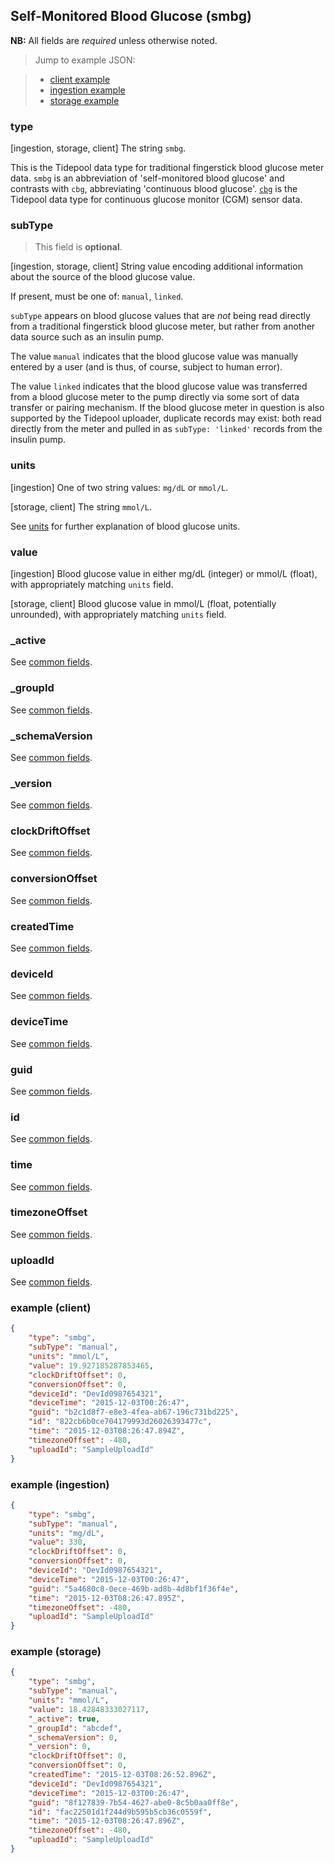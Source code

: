 ## Self-Monitored Blood Glucose (smbg)

**NB:** All fields are *required* unless otherwise noted.


> Jump to example JSON:

>  - [client example](#example-client)
>  - [ingestion example](#example-ingestion)
>  - [storage example](#example-storage)


### type

[ingestion, storage, client] The string `smbg`.

This is the Tidepool data type for traditional fingerstick blood glucose meter data. `smbg` is an abbreviation of 'self-monitored blood glucose' and contrasts with `cbg`, abbreviating 'continuous blood glucose'. [`cbg`](cbg.md) is the Tidepool data type for continuous glucose monitor (CGM) sensor data.

<!-- end type -->

### subType

> This field is **optional**.

[ingestion, storage, client] String value encoding additional information about the source of the blood glucose value.

If present, must be one of: `manual`, `linked`.

`subType` appears on blood glucose values that are *not* being read directly from a traditional fingerstick blood glucose meter, but rather from another data source such as an insulin pump.

The value `manual` indicates that the blood glucose value was manually entered by a user (and is thus, of course, subject to human error).

The value `linked` indicates that the blood glucose value was transferred from a blood glucose meter to the pump directly via some sort of data transfer or pairing mechanism. If the blood glucose meter in question is also supported by the Tidepool uploader, duplicate records may exist: both read directly from the meter and pulled in as `subType: 'linked'` records from the insulin pump.

<!-- end subType -->

### units

[ingestion] One of two string values: `mg/dL` or `mmol/L`.

[storage, client] The string `mmol/L`.

See [units](../units.md) for further explanation of blood glucose units.

<!-- TODO -->
<!-- end units -->

### value

[ingestion] Blood glucose value in either mg/dL (integer) or mmol/L (float), with appropriately matching `units` field.

[storage, client] Blood glucose value in mmol/L (float, potentially unrounded), with appropriately matching `units` field.

<!-- TODO -->
<!-- end value -->

### _active

See [common fields](../common.md).

### _groupId

See [common fields](../common.md).

### _schemaVersion

See [common fields](../common.md).

### _version

See [common fields](../common.md).

### clockDriftOffset

See [common fields](../common.md).

### conversionOffset

See [common fields](../common.md).

### createdTime

See [common fields](../common.md).

### deviceId

See [common fields](../common.md).

### deviceTime

See [common fields](../common.md).

### guid

See [common fields](../common.md).

### id

See [common fields](../common.md).

### time

See [common fields](../common.md).

### timezoneOffset

See [common fields](../common.md).

### uploadId

See [common fields](../common.md).

### example (client)

```json
{
	"type": "smbg",
	"subType": "manual",
	"units": "mmol/L",
	"value": 19.927185287853465,
	"clockDriftOffset": 0,
	"conversionOffset": 0,
	"deviceId": "DevId0987654321",
	"deviceTime": "2015-12-03T00:26:47",
	"guid": "b2c1d8f7-e8e3-4fea-ab67-196c731bd225",
	"id": "822cb6b0ce704179993d26026393477c",
	"time": "2015-12-03T08:26:47.894Z",
	"timezoneOffset": -480,
	"uploadId": "SampleUploadId"
}
```

### example (ingestion)

```json
{
	"type": "smbg",
	"subType": "manual",
	"units": "mg/dL",
	"value": 330,
	"clockDriftOffset": 0,
	"conversionOffset": 0,
	"deviceId": "DevId0987654321",
	"deviceTime": "2015-12-03T00:26:47",
	"guid": "5a4680c8-0ece-469b-ad8b-4d8bf1f36f4e",
	"time": "2015-12-03T08:26:47.895Z",
	"timezoneOffset": -480,
	"uploadId": "SampleUploadId"
}
```

### example (storage)

```json
{
	"type": "smbg",
	"subType": "manual",
	"units": "mmol/L",
	"value": 18.42848333027117,
	"_active": true,
	"_groupId": "abcdef",
	"_schemaVersion": 0,
	"_version": 0,
	"clockDriftOffset": 0,
	"conversionOffset": 0,
	"createdTime": "2015-12-03T08:26:52.896Z",
	"deviceId": "DevId0987654321",
	"deviceTime": "2015-12-03T00:26:47",
	"guid": "8f127839-7b54-4627-abe0-8c5b0aa0ff8e",
	"id": "fac22501d1f244d9b595b5cb36c0559f",
	"time": "2015-12-03T08:26:47.896Z",
	"timezoneOffset": -480,
	"uploadId": "SampleUploadId"
}
```
